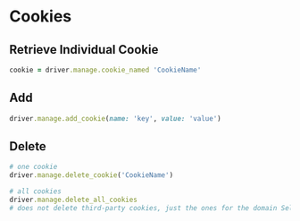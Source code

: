 # Cookies

## Retrieve Individual Cookie
```ruby
cookie = driver.manage.cookie_named 'CookieName'
```

## Add
```ruby
driver.manage.add_cookie(name: 'key', value: 'value')
```

## Delete
```ruby
# one cookie
driver.manage.delete_cookie('CookieName')

# all cookies
driver.manage.delete_all_cookies
# does not delete third-party cookies, just the ones for the domain Selenium is visiting
```
